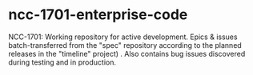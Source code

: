 # ncc-1701-enterprise-code
NCC-1701: Working repository for active development.  Epics &amp; issues batch-transferred from the "spec" repository according to the planned releases in the "timeline" project) .  Also contains bug issues discovered during testing and in production.
